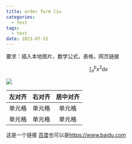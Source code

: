 ```yaml
---
title: order form liu
categories:
  - test
tags: 
  - test
date: 2023-07-31
---
```

要求：插入本地图片，数学公式，表格，网页链接

$$
\int_a^b x^2  \mathrm{d} x
$$


![](/images/temp.png)

| 左对齐 | 右对齐 | 居中对齐 |
| :-----| ----: | :----: |
| 单元格 | 单元格 | 单元格 |
| 单元格 | 单元格 | 单元格 |

这是一个链接 [百度](https://www.baidu.com)也可以是<https://www.baidu.com>
